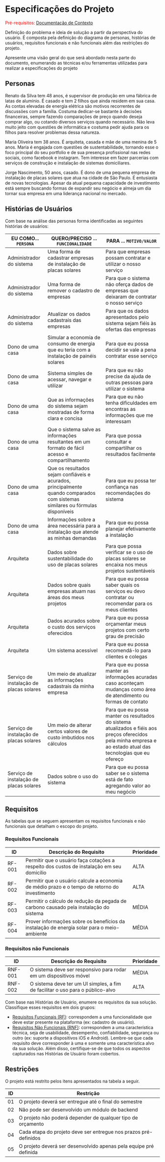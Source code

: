 # Especificações do Projeto

<span style="color:red">Pré-requisitos: <a href="1-Documentação de Contexto.md"> Documentação de Contexto</a></span>

Definição do problema e ideia de solução a partir da perspectiva do usuário. É composta pela definição do  diagrama de personas, histórias de usuários, requisitos funcionais e não funcionais além das restrições do projeto.

Apresente uma visão geral do que será abordado nesta parte do documento, enumerando as técnicas e/ou ferramentas utilizadas para realizar a especificações do projeto

## Personas

Renato da Silva tem 48 anos, é supervisor de produção em uma fábrica de latas de alumínio. É casado e tem 2 filhos que ainda residem em sua casa. As contas elevadas de energia elétrica são motivos recorrentes de discussões com a família. Costuma dedicar-se bastante à decisões financeiras, sempre fazendo comparações de preço quando deseja comprar algo, ou cotando diversos serviços quando necessário. Não leva muito jeito com questões de informática e costuma pedir ajuda para os filhos para resolver problemas dessa natureza. 

Maria Oliveira tem 38 anos. É arquiteta, casada e mãe de uma menina de 5 anos. Maria é engajada com questões de sustentabilidade, tornando esse o foco principal do seu portfolio e de sua presença profissional nas redes sociais, como facebook e instagram. Tem interesse em fazer parcerias com serviços de construção e instalação de sistemas domiciliares.

Jorge Nascimento, 50 anos, casado. É dono de uma pequena empresa de instalação de placas solares que atua na cidade de São Paulo. É entusiasta de novas tecnologias. Apesar da atual pequena capacidade de investimento está sempre buscando formas de expandir seu negócio e almeja um dia tornar sua empresa em uma liderança nacional no mercado. 

## Histórias de Usuários

Com base na análise das personas forma identificadas as seguintes histórias de usuários:

|EU COMO... `PERSONA`| QUERO/PRECISO ... `FUNCIONALIDADE` |PARA ... `MOTIVO/VALOR`                 |
|--------------------|------------------------------------|----------------------------------------|
|Administrador do sistema| Uma forma de cadastrar empresas de instalação de placas solares  | Para que empresas possam contratar e utilizar o nosso serviço  |
|Administrador do sistema| Uma forma de remover o cadastro de empresas  | Para que o sistema não oferça dados de empresas que deixaram de contratar o nosso serviço  |
|Administrador do sistema| Atualizar os dados cadastrais das empresas  | Para que os dados apresentados pelo sistema sejam fiéis às ofertas das empresas  |
|Dono de uma casa | Simular a economia de consumo de energia que eu teria com a instalação de painéis solares  | Para que eu possa decidir se vale a pena contratar esse serviço  |
|Dono de uma casa  | Sistema simples de acessar, navegar e utilizar  | Para que eu não precise da ajuda de outras pessoas para utilizar o sistema   |
|Dono de uma casa  | Que as informações do sistema sejam mostradas de forma clara e concisa  | Para que eu não tenha dificuldades em encontras as informações que me interessam  |
|Dono de uma casa  | Que o sistema salve as informações resultantes em um formato de fácil acesso e compartilhamento  | Para que possa consultar e compartilhar os resultados facilmente  |
|Dono de uma casa  | Que os resultados sejam confiáveis e acurados, principalmente quando comparados com sistemas similares ou fórmulas disponíveis  | Para que eu possa ter confiança nas recomendações do sistema |
|Dono de uma casa  | Informações sobre a área necessária para a instalação que atende as minhas demandas  | Para que eu possa planejar efetivamente a instalação  |
|Arquiteta  | Dados sobre sustentabilidade do uso de placas solares  | Para que possa verificar se o uso de placas solares se encaixa nos meus projetos sustentáveis  |
|Arquiteta  | Dados sobre quais empresas atuam nas áreas dos meus projetos  | Para que eu possa saber quais os serviços eu devo contratar ou recomendar para os meus clientes  |
|Arquiteta  | Dados acurados sobre o custo dos serviços oferecidos  | Para que eu possa orçamentar meus projetos com certo grau de precisão  |
|Arquiteta  | Um sistema acessível | Para que eu possa recomendá-lo para clientes e colegas |
|Serviço de instalação de placas solares  | Um meio de atualizar as informações cadastrais da minha empresa  | Para que eu possa manter as informações acuradas caso aconteçam mudanças como área de atendimento ou formas de contato  |
|Serviço de instalação de placas solares  | Um meio de alterar certos valores de custo imbutidos nos cálculos  | Para que eu possa manter os resultados do sistema atualizados e fiéis aos preços oferecidos pela minha empresa e ao estado atual das tecnologias que eu ofereço  |
|Serviço de instalação de placas solares  | Dados sobre o uso do sistema  | Para que eu possa saber se o sistema está de fato agregando valor ao meu negócio  |

## Requisitos

As tabelas que se seguem apresentam os requisitos funcionais e não funcionais que detalham o escopo do projeto.

### Requisitos Funcionais

|ID    | Descrição do Requisito  | Prioridade |
|------|-------------------------|------------|
|RF-001| Permitir que o usuário faça cotações a respeito dos custos de instalação em seu domicílio | ALTA | 
|RF-002| Permitir que o usuário calcule a economia de médio prazo e o tempo de retorno do investimento | ALTA | 
|RF-003| Permitir o cálculo de redução da pegada de carbono causado pela instalação do sistema  | MÉDIA |
|RF-004| Prover informações sobre os benefícios da instalação de energia solar para o meio-ambiente | MÉDIA |



### Requisitos não Funcionais

|ID     | Descrição do Requisito  |Prioridade |
|-------|--------------------------|----------|
|RNF-001| O sistema deve ser responsivo para rodar em um dispositivos móvel | MÉDIA | 
|RNF-002| O sistema deve ter um UI simples, a fim de facilitar o uso para o público-alvo |  ALTA | 

Com base nas Histórias de Usuário, enumere os requisitos da sua solução. Classifique esses requisitos em dois grupos:

- [Requisitos Funcionais
 (RF)](https://pt.wikipedia.org/wiki/Requisito_funcional):
 correspondem a uma funcionalidade que deve estar presente na
  plataforma (ex: cadastro de usuário).
- [Requisitos Não Funcionais
  (RNF)](https://pt.wikipedia.org/wiki/Requisito_n%C3%A3o_funcional):
  correspondem a uma característica técnica, seja de usabilidade,
  desempenho, confiabilidade, segurança ou outro (ex: suporte a
  dispositivos iOS e Android).
Lembre-se que cada requisito deve corresponder à uma e somente uma
característica alvo da sua solução. Além disso, certifique-se de que
todos os aspectos capturados nas Histórias de Usuário foram cobertos.

## Restrições

O projeto está restrito pelos itens apresentados na tabela a seguir.

|ID| Restrição                                             |
|--|-------------------------------------------------------|
|01| O projeto deverá ser entregue até o final do semestre |
|02| Não pode ser desenvolvido um módulo de backend        |
|03| O projeto não poderá depender de qualquer tipo de orçamento |
|04| Cada etapa do projeto deve ser entregue nos prazos pré-definidos |
|05| O projeto deverá ser desenvolvido apenas pela equipe pré definida |

